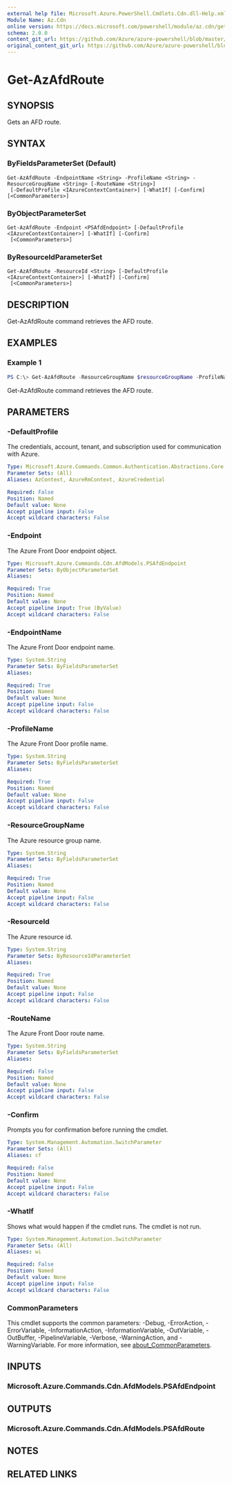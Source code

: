 ```yaml
---
external help file: Microsoft.Azure.PowerShell.Cmdlets.Cdn.dll-Help.xml
Module Name: Az.Cdn
online version: https://docs.microsoft.com/powershell/module/az.cdn/get-azafdroute
schema: 2.0.0
content_git_url: https://github.com/Azure/azure-powershell/blob/master/src/Cdn/Cdn/help/Get-AzAfdRoute.md
original_content_git_url: https://github.com/Azure/azure-powershell/blob/master/src/Cdn/Cdn/help/Get-AzAfdRoute.md
---
```


# Get-AzAfdRoute

## SYNOPSIS
Gets an AFD route.

## SYNTAX

### ByFieldsParameterSet (Default)
```
Get-AzAfdRoute -EndpointName <String> -ProfileName <String> -ResourceGroupName <String> [-RouteName <String>]
 [-DefaultProfile <IAzureContextContainer>] [-WhatIf] [-Confirm] [<CommonParameters>]
```

### ByObjectParameterSet
```
Get-AzAfdRoute -Endpoint <PSAfdEndpoint> [-DefaultProfile <IAzureContextContainer>] [-WhatIf] [-Confirm]
 [<CommonParameters>]
```

### ByResourceIdParameterSet
```
Get-AzAfdRoute -ResourceId <String> [-DefaultProfile <IAzureContextContainer>] [-WhatIf] [-Confirm]
 [<CommonParameters>]
```

## DESCRIPTION
Get-AzAfdRoute command retrieves the AFD route.

## EXAMPLES

### Example 1
```powershell
PS C:\> Get-AzAfdRoute -ResourceGroupName $resourceGroupName -ProfileName $profileName -EndpointName $endpointName -RouteName $routeName
```

Get-AzAfdRoute command retrieves the AFD route.

## PARAMETERS

### -DefaultProfile
The credentials, account, tenant, and subscription used for communication with Azure.

```yaml
Type: Microsoft.Azure.Commands.Common.Authentication.Abstractions.Core.IAzureContextContainer
Parameter Sets: (All)
Aliases: AzContext, AzureRmContext, AzureCredential

Required: False
Position: Named
Default value: None
Accept pipeline input: False
Accept wildcard characters: False
```

### -Endpoint
The Azure Front Door endpoint object.

```yaml
Type: Microsoft.Azure.Commands.Cdn.AfdModels.PSAfdEndpoint
Parameter Sets: ByObjectParameterSet
Aliases:

Required: True
Position: Named
Default value: None
Accept pipeline input: True (ByValue)
Accept wildcard characters: False
```

### -EndpointName
The Azure Front Door endpoint name.

```yaml
Type: System.String
Parameter Sets: ByFieldsParameterSet
Aliases:

Required: True
Position: Named
Default value: None
Accept pipeline input: False
Accept wildcard characters: False
```

### -ProfileName
The Azure Front Door profile name.

```yaml
Type: System.String
Parameter Sets: ByFieldsParameterSet
Aliases:

Required: True
Position: Named
Default value: None
Accept pipeline input: False
Accept wildcard characters: False
```

### -ResourceGroupName
The Azure resource group name.

```yaml
Type: System.String
Parameter Sets: ByFieldsParameterSet
Aliases:

Required: True
Position: Named
Default value: None
Accept pipeline input: False
Accept wildcard characters: False
```

### -ResourceId
The Azure resource id.

```yaml
Type: System.String
Parameter Sets: ByResourceIdParameterSet
Aliases:

Required: True
Position: Named
Default value: None
Accept pipeline input: False
Accept wildcard characters: False
```

### -RouteName
The Azure Front Door route name.

```yaml
Type: System.String
Parameter Sets: ByFieldsParameterSet
Aliases:

Required: False
Position: Named
Default value: None
Accept pipeline input: False
Accept wildcard characters: False
```

### -Confirm
Prompts you for confirmation before running the cmdlet.

```yaml
Type: System.Management.Automation.SwitchParameter
Parameter Sets: (All)
Aliases: cf

Required: False
Position: Named
Default value: None
Accept pipeline input: False
Accept wildcard characters: False
```

### -WhatIf
Shows what would happen if the cmdlet runs.
The cmdlet is not run.

```yaml
Type: System.Management.Automation.SwitchParameter
Parameter Sets: (All)
Aliases: wi

Required: False
Position: Named
Default value: None
Accept pipeline input: False
Accept wildcard characters: False
```

### CommonParameters
This cmdlet supports the common parameters: -Debug, -ErrorAction, -ErrorVariable, -InformationAction, -InformationVariable, -OutVariable, -OutBuffer, -PipelineVariable, -Verbose, -WarningAction, and -WarningVariable. For more information, see [about_CommonParameters](http://go.microsoft.com/fwlink/?LinkID=113216).

## INPUTS

### Microsoft.Azure.Commands.Cdn.AfdModels.PSAfdEndpoint

## OUTPUTS

### Microsoft.Azure.Commands.Cdn.AfdModels.PSAfdRoute

## NOTES

## RELATED LINKS
